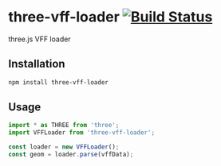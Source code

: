 # three-vff-loader [![Build Status](https://travis-ci.org/CustomOrthopaedics/vff-loader.svg?branch=master)](https://travis-ci.org/CustomOrthopaedics/vff-loader)
three.js VFF loader

## Installation

```sh
npm install three-vff-loader
```

## Usage

```js
import * as THREE from 'three';
import VFFLoader from 'three-vff-loader';

const loader = new VFFLoader();
const geom = loader.parse(vffData);
```
